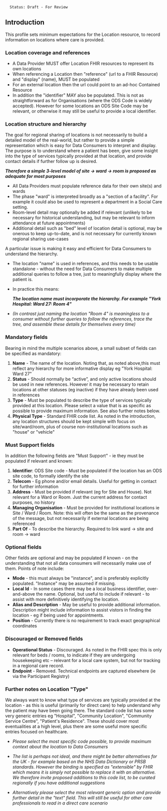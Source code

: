       Status: Draft - For Review


## Introduction
This profile sets minimum expectations for the Location resource, to record information on locations where care is provided.



### **Location coverage and references**

 - A Data Provider MUST offer Location FHIR resources to represent its own locations
 - When referencing a Location then "reference" (url to a FHIR Resource) and "display" (name), MUST be populated
 - For an external location then the url could point to an ad-hoc Contained Resource
 - In addition the "identifier" MAY also be populated. This is not as straightforward as for Organisations (where the ODS Code is widely accepted). However for some locations an ODS Site Code may be relevant, or otherwise it may still be useful to provide a local identifier.

### **Location structure and hierarchy**
The goal for regional sharing of locations is not necessarily to build a detailed model of the real-world, but rather to provide a simple representation which is easy for Data Consumers to interpret and display. The purpose is to understand where a patient has been, give some insight into the type of services typically provided at that location, and provide contact details if further follow up is desired.

***Therefore a simple 3-level model of site -> ward -> room is proposed as adequate for most purposes***

 - All Data Providers must populate reference data for their own site(s) and wards
  - The phase "ward" is interpreted broadly as a "section of a facility". For example it could also be used to represent a department in a Social Care setting.
 - Room-level detail may optionally be added if relevant (unlikely to be necessary for historical understanding, but may be relevant to inform attendance at future appointments)
 - Additional detail such as "bed" level of location detail is optional, may be onerous to keep up-to-date, and is not necessary for currently known regional sharing use-cases

A particular issue is making it easy and efficient for Data Consumers to understand the hierarchy.
 - The location "name" is used in references, and this needs to be usable standalone - without the need for Data Consumers to make multiple additional queries to follow a tree, just to meaningfully display where the patient is. 

 - In practice this means:

   ***The location name must incorporate the hierarchy. For example "York Hospital: Ward 27: Room 4"***

 - *(In contrast just naming the location "Room 4" is meaningless to a consumer without further queries to follow the references, trace the tree, and assemble these details for themselves every time)*



### **Mandatory fields**
Bearing in mind the multiple scenarios above, a small subset of fields can be specified as mandatory:
1. **Name** - The name of the location. Noting that, as noted above,this must reflect any hierarchy for more informative display eg "York Hospital: Ward 27"
2. **Status** - Should normally be “active”, and only active locations should be used in new references. However it may be necessary to retain locations at other statuses (eg inactive) if they have already been used in references
3. **Type** - Must be populated to describe the type of services typically provided at this location. Please select a value that is as specific as possible to provide maximum information. See also further notes below.
4. **Physical Type** - Standard FHIR code list. As noted in the introduction, any location structures should be kept simple with focus on site/ward/room, plus of course non-institutional locations such as "house" or "vehicle" 


### **Must Support fields**
In addition the following fields are "Must Support" - ie they must be populated if relevant and known:
1. **Identifier**: ODS Site code - Must be populated if the location has an ODS site code, to formally identify the site
2. **Telecom** - Eg phone and/or email details. Useful for getting in contact for further information
3. **Address** - Must be provided if relevant (eg for Site and House). Not relevant for a Ward or Room. Just the current address for contact purposes, no history
4. **Managing Organisation** - Must be provided for institutional locations ie Site / Ward / Room. Note: this will often be the same as the provenance of the message, but not necessarily if external locations are being referenced
5. **Part Of** - To describe the hierarchy. Required to link ward -> site and room -> ward


### **Optional fields**
Other fields are optional and may be populated if known - on the understanding that not all data consumers will necessarily make use of them. Points of note include:
 - **Mode** - this must always be "instance", and is preferably explicitly populated. "Instance" may be assumed if missing.
 - **Local Id** - In some cases there may be a local business identifier, over-and-above the name. Optional, but useful to include if relevant - to assist with more definitively identifying the location.
 - **Alias and Description** - May be useful to provide additional information. Description might include information to assist vistors in finding the location - eg if being used for appointments.
 - **Position** - Currently there is no requirement to track exact geographical coordinates

### **Discouraged or Removed fields**
 - **Operational Status** - Discouraged. As noted in the FHIR spec this is only relevant for beds / rooms, to indicate if they are undergoing housekeeping etc – relevant for a local care system, but not for tracking in a regional care record.
  - **Endpoint** - Removed. Technical endpoints are captured elsewhere (ie via the Participant Registry)



### **Further notes on Location "Type"**
We always want to know what type of services are typically provided at the location - as this is useful (primarily for direct care) to help understand why the patient may have been going there. The standard code list has some very generic entries eg "Hospital", "Community Location", "Community Service Centre", "Patient's Residence". These should cover most eventualities at a high level, plus there are some useful more specific entries focused on healthcare.

 - *Please select the most specific code possible, to provide maximum context about the location to Data Consumers*

 - *The list is perhaps not ideal, and there might be better alternatives for the UK - for example based on the NHS Data Dictionary or PRSB standards. However the binding is specified as "extensible" by FHIR which means it is simply not possible to replace it with an alternative. We therefore invite proposed additions to this code list, to be curated regionally if you have additional suggestions*

 - *Alternatively please select the most relevant generic option and provide further detail in the "text" field. This will still be useful for other care professionals to read in a direct care scenario*
